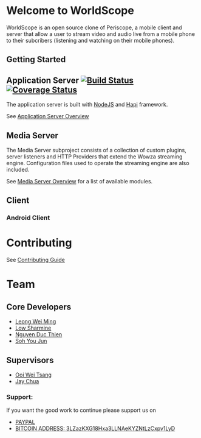# Welcome to WorldScope

WorldScope is an open source clone of Periscope, a mobile client and server
that allow a user to stream video and audio live from a mobile phone to their
subcribers (listening and watching on their mobile phones).

## Getting Started

## Application Server [![Build Status][travis-image]][travis-url] [![Coverage Status][coveralls-image]][coveralls-url]

The application server is built with [NodeJS](http://nodejs.org/) and
[Hapi](http://hapijs.com) framework.

See [Application Server Overview](app_server/README.md)

## Media Server

The Media Server subproject consists of a collection of custom plugins,
server listeners and HTTP Providers that extend the Wowza streaming engine.
Configuration files used to operate the streaming engine are also included.

See [Media Server Overview](media_server/README.md) for a list of available
modules.

## Client
### Android Client

# Contributing

See [Contributing Guide](CONTRIBUTING.md)

# Team

## Core Developers
* [Leong Wei Ming](https://github.com/kylelwm)
* [Low Sharmine](https://github.com/sharminelow)
* [Nguyen Duc Thien](https://github.com/ndt93)
* [Soh You Jun](https://github.com/yj-soh)

## Supervisors
* [Ooi Wei Tsang](https://github.com/weitsang)
* [Jay Chua](https://github.com/Jayinmn)

[travis-image]: https://travis-ci.org/nus-mtp/worldscope.svg?branch=master
[travis-url]: https://travis-ci.org/nus-mtp/worldscope

[coveralls-image]: https://coveralls.io/repos/nus-mtp/worldscope/badge.svg?branch=master&service=github
[coveralls-url]: https://coveralls.io/github/nus-mtp/worldscope?branch=master

### Support:

If you want the good work to continue please support us on

* [PAYPAL](https://www.paypal.me/ishandutta2007)
* [BITCOIN ADDRESS: 3LZazKXG18Hxa3LLNAeKYZNtLzCxpv1LyD](https://www.coinbase.com/join/5a8e4a045b02c403bc3a9c0c)
